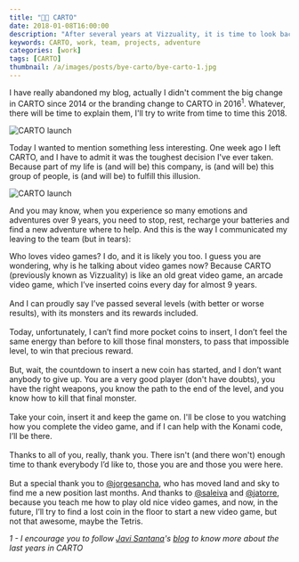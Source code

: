 ```yaml
---
title: "👋🏽 CARTO"
date: 2018-01-08T16:00:00
description: "After several years at Vizzuality, it is time to look back and explain what we have achieved"
keywords: CARTO, work, team, projects, adventure
categories: [work]
tags: [CARTO]
thumbnail: /a/images/posts/bye-carto/bye-carto-1.jpg
---
```


I have really abandoned my blog, actually I didn't comment the big change in CARTO since 2014 or the branding change to CARTO in 2016<sup>1</sup>. Whatever, there will be time to explain them, I'll try to write from time to time this 2018.

![CARTO launch](/a/images/posts/bye-carto/bye-carto-1.jpg)

Today I wanted to mention something less interesting. One week ago I left CARTO, and I have to admit it was the toughest decision I've ever taken. Because part of my life is (and will be) this company, is (and will be) this group of people, is (and will be) to fulfill this illusion.

![CARTO launch](/a/images/posts/bye-carto/bye-carto-2.jpg)

And you may know, when you experience so many emotions and adventures over 9 years, you need to stop, rest, recharge your batteries and find a new adventure where to help. And this is the way I communicated my leaving to the team  (but in tears):

> 
Who loves video games? I do, and it is likely you too. I guess you are wondering, why is he talking about video games now? Because CARTO (previously known as Vizzuality) is like an old great video game, an arcade video game, which I’ve inserted coins every day for almost 9 years.
</br></br>
And I can proudly say I’ve passed several levels (with better or worse results), with its monsters and its rewards included.
</br></br>
Today, unfortunately, I can’t find more pocket coins to insert, I don’t feel the same energy than before to kill those final monsters, to pass that impossible level, to win that precious reward.
</br></br>
But, wait, the countdown to insert a new coin has started, and I don’t want anybody to give up. You are a very good player (don't have doubts), you have the right weapons, you know the path to the end of the level, and you know how to kill that final monster.
</br></br>
Take your coin, insert it and keep the game on. I'll be close to you watching how you complete the video game, and if I can help with the Konami code, I’ll be there.
</br></br>
Thanks to all of you, really, thank you. There isn't (and there won't) enough time to thank everybody I’d like to, those you are and those you were here.
</br></br>
But a special thank you to [@jorgesancha](http://twitter.com/jorgesancha), who has moved land and sky to find me a new position last months. And thanks to [@saleiva](http://twitter.com/saleiva) and [@jatorre](http://twitter.com/jatorre), because you teach me how to play old nice video games, and now, in the future, I’ll try to find a lost coin in the floor to start a new video game, but not that awesome, maybe the Tetris.

_1 - I encourage you to follow [Javi Santana](http://twitter.com/javisantana)'s [blog](http://javisantana.com/blog.html) to know more about the last years in CARTO_